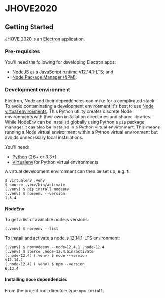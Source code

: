 JHOVE2020
=========

Getting Started
---------------
JHOVE 2020 is an [Electron](https://www.electronjs.org/) application.

### Pre-requisites
You'll need the following for developing Electron apps:

 - [NodeJS as a JavaScript runtime](https://nodejs.org/) v12.14.1-LTS; and
 - [Node Package Manager (NPM)](https://www.npmjs.com/).

### Development environment
Electron, Node and their dependencies can make for a complicated stack. To avoid
contaminating a development environment it's best to use
[Node virtual environments](https://github.com/ekalinin/nodeenv). This Python
utility creates discrete Node environments with their own installation directories
and shared libraries. While NodeEnv can be installed globally using Python's `pip`
package manager it can also be installed in a Python virtual environment. This
means running a Node virtual environment within a Python virtual environment
but avoids unnecessary local installations.

You'll need:

 - [Python](https://www.python.org/) (2.6+ or 3.3+)
 - [Virtualenv](https://virtualenv.pypa.io/en/latest/) for Python virtual environments

A virtual development environment can then be set up, e.g. fi:
```shell
$ virtualenv .venv
$ source .venv/bin/activate
(.venv) $ pip install nodeenv
(.venv) $ nodeenv --version
1.3.4
```

#### NodeEnv
To get a list of available node.js versions:
```shell
(.venv) $ nodeenv --list
```

To install and activate a node.js 12.14.1-LTS environment:
```shell
(.venv) $ npmnodeenv --node=12.4.1 .node-12.4
(.venv) $ source .node-12.4/bin/activate
(.node-12.4) (.venv) $ node --version
v12.14.1
(.node-12.4) (.venv) $ npm --version
6.13.4
```

#### Installing node dependencies
From the project root directory type `npm install`.
